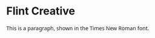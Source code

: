 <!DOCTYPE html>
<html>
<head>
<style>
.class { 
	font-family: Candara,Calibri,Segoe,Segoe UI,Optima,Arial,sans-serif; 
}

</style>
</head>
<body>

<h1>Flint Creative</h1>
<p class="class">This is a paragraph, shown in the Times New Roman font.</p>

</body>
</html>
